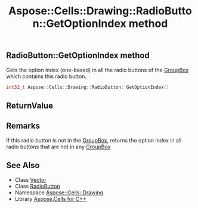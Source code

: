 ﻿---
title: Aspose::Cells::Drawing::RadioButton::GetOptionIndex method
linktitle: GetOptionIndex
second_title: Aspose.Cells for C++ API Reference
description: 'Aspose::Cells::Drawing::RadioButton::GetOptionIndex method. Gets the option index (one-based) in all the radio buttons of the GroupBox which contains this radio button in C++.'
type: docs
weight: 800
url: /cpp/aspose.cells.drawing/radiobutton/getoptionindex/
---
## RadioButton::GetOptionIndex method


Gets the option index (one-based) in all the radio buttons of the [GroupBox](../../groupbox/) which contains this radio button.

```cpp
int32_t Aspose::Cells::Drawing::RadioButton::GetOptionIndex()
```


## ReturnValue


## Remarks



If this radio button is not in the [GroupBox](../../groupbox/), returns the option index in all radio buttons that are not in any [GroupBox](../../groupbox/)
## See Also

* Class [Vector](../../../aspose.cells/vector/)
* Class [RadioButton](../)
* Namespace [Aspose::Cells::Drawing](../../)
* Library [Aspose.Cells for C++](../../../)
